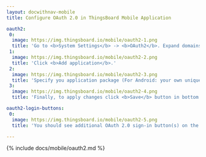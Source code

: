 ```yaml
---
layout: docwithnav-mobile
title: Configure OAuth 2.0 in ThingsBoard Mobile Application

oauth2:
 0:
  image: https://img.thingsboard.io/mobile/oauth2-1.png
  title: 'Go to <b>System Settings</b> -> <b>OAuth2</b>. Expand domains panel.<br>Open <b>Mobile applications</b> tab.'
 1:
  image: https://img.thingsboard.io/mobile/oauth2-2.png
  title: 'Click <b>Add application</b>.'
 2:
  image: https://img.thingsboard.io/mobile/oauth2-3.png
  title: 'Specify you application package (For Android: your own unique Application ID. For iOS: Product bundle identifier.)<br>Remember autogenerated <b>Application secret</b> or input your own secret.'
 3:
  image: https://img.thingsboard.io/mobile/oauth2-4.png
  title: 'Finally, to apply changes click <b>Save</b> button in bottom right corner of OAuth form.'

oauth2-login-buttons:
 0:
  image: https://img.thingsboard.io/mobile/oauth2-5.png
  title: 'You should see additional OAuth 2.0 sign-in button(s) on the top of login form.'

---
```


{% include docs/mobile/oauth2.md %}
